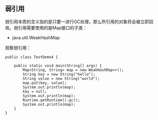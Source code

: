 ## 弱引用

弱引用本质的含义指的是只要一进行GC处理，那么所引用的对象将会被立即回收。弱引用需要使用的是Map接口的子类：

- java.util.WeakHashMap

观察弱引用：

```
public class TestDemo4 {

    public static void main(String[] args) {
        Map<String, String> map = new WeakHashMap<>();
        String key = new String("hello");
        String value = new String("world");
        map.put(key, value);
        System.out.println(map);
        key = null;
        System.out.println(map);
        Runtime.getRuntime().gc();
        System.out.println(map);
    }
}
```

